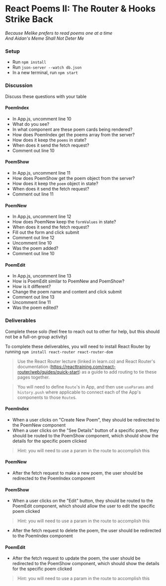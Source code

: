 # React Poems II: The Router & Hooks Strike Back

_Because Melike prefers to read poems one at a time_ <br/>
_And Aidan's Meme Shall Not Deter Me_


### Setup
* Run `npm install`
* Run `json-server --watch db.json`
* In a new terminal, run `npm start`

### Discussion
Discuss these questions with your table

#### PoemIndex
* In App.js, uncomment line 10
* What do you see?
* In what component are these poem cards being rendered?
* How does PoemIndex get the poems array from the server?
* How does it keep the `poems` in state?
* When does it send the fetch request?
* Comment out line 10

#### PoemShow
* In App.js, uncomment line 11
* How does PoemShow get the poem object from the server?
* How does it keep the `poem` object in state?
* When does it send the fetch request?
* Comment out line 11

#### PoemNew
* In App.js, uncomment line 12
* How does PoemNew keep the `formValues` in state?
* When does it send the fetch request?
* Fill out the form and click submit
* Comment out line 12
* Uncomment line 10
* Was the poem added?
* Comment out line 10

#### PoemEdit
* In App.js, uncomment line 13
* How is PoemEdit similar to PoemNew and PoemShow?
* How is it different?
* Change the poem name and content and click submit
* Comment out line 13
* Uncomment line 11
* Was the poem edited?


### Deliverables
Complete these solo (feel free to reach out to other for help, but this should not be a full-on group activity)

To complete these deliverables, you will need to install React Router by running `npm install react-router react-router-dom` 

> Use the React Router lecture (linked in learn.co) and React Router's documentation (https://reacttraining.com/react-router/web/guides/quick-start) as a guide to add routing to tie these pages together.

> You will need to define `Route`'s in App, and then use `useParams` and `history.push` where applicable to connect each of the App's components to those `Route`s.

#### PoemIndex
* When a user clicks on "Create New Poem", they should be redirected to the PoemNew component
* When a user clicks on the "See Details" button of a specific poem, they should be routed to the PoemShow component, which should show the details for the specific poem clicked
> Hint: you will need to use a param in the route to accomplish this

#### PoemNew
* After the fetch request to make a new poem, the user should be redirected to the PoemIndex component

#### PoemShow
* When a user clicks on the "Edit" button, they should be routed to the PoemEdit component, which should allow the user to edit the specific poem clicked
> Hint: you will need to use a param in the route to accomplish this
* After the fetch request to delete the poem, the user should be redirected to the PoemIndex component


#### PoemEdit
* After the fetch request to update the poem, the user should be redirected to the PoemShow component, which should show the details for the specific poem clicked
> Hint: you will need to use a param in the route to accomplish this